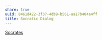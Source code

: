 ```yaml
---
share: true
uuid: 8461d422-3f37-4db9-b561-aa17b404a4ff
title: Socratic Dialog
---
```

[Socrates](../Socrates)